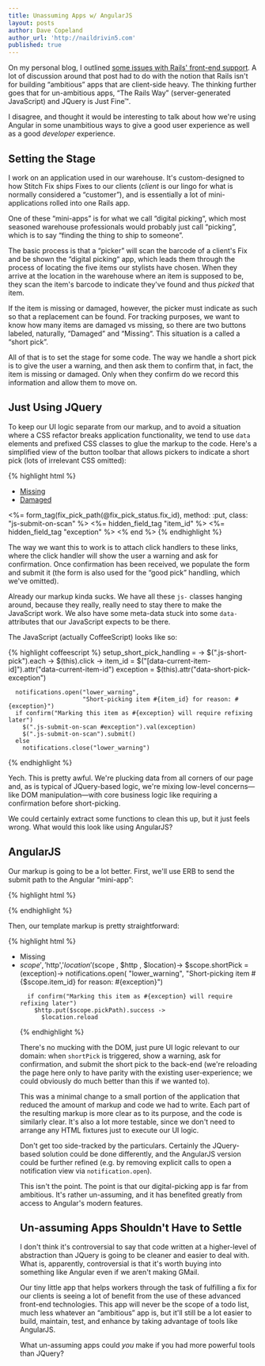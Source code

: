 ```yaml
---
title: Unassuming Apps w/ AngularJS
layout: posts
author: Dave Copeland
author_url: 'http://naildrivin5.com'
published: true
---
```


On my personal blog, I outlined [some issues with Rails' front-end support][davepost].
A lot of discussion around that post had to do with the notion that Rails isn't for building “ambitious” apps that are client-side heavy.
The thinking further goes that for un-ambitious apps, “The Rails Way” (server-generated JavaScript) and JQuery is Just Fine™.

I disagree, and thought it would be interesting to talk about how we're using Angular in some unambitious ways to give a good user experience as well as a good _developer_ experience.

<!-- more -->

## Setting the Stage

I work on an application used in our warehouse.
It's custom-designed to how Stitch Fix ships Fixes to our clients (_client_ is our lingo for what is normally considered a “customer”), and is essentially a lot of mini-applications rolled into one Rails app.

One of these “mini-apps” is for what we call “digital picking“, which most seasoned warehouse professionals would probably just call “picking”, which is to say “finding the thing to ship to someone”.

The basic process is that a “picker” will scan the barcode of a client's Fix and be shown the “digital picking“ app, which leads them through the process of locating the five items our stylists have chosen.
When they arrive at the location in the warehouse where an item is supposed to be, they scan the item's barcode to indicate they've found and thus _picked_ that item.

If the item is missing or damaged, however, the picker must indicate as such so that a replacement can be found.
For tracking purposes, we want to know how many items are damaged vs missing, so there are two buttons labeled, naturally, “Damaged” and “Missing“.
This situation is a called a “short pick”.

All of that is to set the stage for some code.
The way we handle a short pick is to give the user a warning, and then ask them to confirm that, in fact, the item is missing or damaged.
Only when they confirm do we record this information and allow them to move on.

## Just Using JQuery

To keep our UI logic separate from our markup, and to avoid a situation where a CSS refactor breaks application functionality, we tend to use `data` elements and prefixed CSS classes to glue the markup to the code.
Here's a simplified view of the button toolbar that allows pickers to indicate a short pick (lots of irrelevant CSS omitted):

{% highlight html %}
<ul class="js-buttons-list">
  <li>
    <a href="#" 
       class="btn js-short-pick" 
       id="shortpick-missing-link" 
       data-short-pick-exception="missing">
      Missing
    </a>
  </li>
  <li>
    <a href="#"
       class="btn js-short-pick"
       data-short-pick-exception="damaged">
      Damaged
    </a>
  </li>
</ul>

<!-- later in the page -->

<%= form_tag(fix_pick_path(@fix_pick_status.fix_id), 
             method: :put, 
             class: "js-submit-on-scan" %>
    <%= hidden_field_tag "item_id" %>
    <%= hidden_field_tag "exception" %>
<% end %>
{% endhighlight %}

The way we want this to work is to attach click handlers to these links, where the click handler will show the user a warning and ask for confirmation.
Once confirmation has been received, we populate the form and submit it (the form is also used for the “good pick” handling, which we've omitted).

Already our markup kinda sucks.
We have all these `js-` classes hanging around, because they really, really need to stay there to make the JavaScript work.
We also have some meta-data stuck into some `data-` attributes that our JavaScript expects to be there.

The JavaScript (actually CoffeeScript) looks like so:

{% highlight coffeescript %}
setup_short_pick_handling = ->
  $(".js-short-pick").each ->
    $(this).click ->
      item_id   = $("[data-current-item-id]").attr("data-current-item-id")
      exception = $(this).attr("data-short-pick-exception")

      notifications.open("lower_warning", 
                         "Short-picking item #{item_id} for reason: #{exception}")
      if confirm("Marking this item as #{exception} will require refixing later")
        $(".js-submit-on-scan #exception").val(exception)
        $(".js-submit-on-scan").submit()
      else
        notifications.close("lower_warning")
{% endhighlight %}

Yech.
This is pretty awful.
We're plucking data from all corners of our page and, as is typical of JQuery-based logic, we're mixing low-level concerns—like DOM manipulation—with core business logic like requiring a confirmation before short-picking.

We could certainly extract some functions to clean this up, but it just feels wrong.  What would this look like using AngularJS?

## AngularJS

Our markup is going to be a lot better.
First, we'll use ERB to send the submit path to the Angular “mini-app”:

{% highlight html %}
<div ng-app="rma" 
     ng-init="pickPath = '<%= fix_pick_path(@fix) %>'">
  <div class="view-container">
    <div ng-view class="view-frame"></div>
  </div>
</div>
{% endhighlight %}

Then, our template markup is pretty straightforward:

{% highlight html %}
<ul>
  <li>
    <a class="btn" ng-click="shortPick('missing')">Missing</a>
  </li>
  <li>
    <a class="btn" ng-click="shortPick('damaged')“>Damaged</a>
  </li>
</ul>
{% endhighlight %}

Even if you don't know Angular, you can look at this and have a lot better guess as to what's going on.
The two links trigger a method called `shortPick` that we can easily `grep` for.
Note that we also don't need to use a form as a means of storing data during the interaction, since we can do that using variables more directly.

The code is also much nicer:

{% highlight coffeescript %}
controllers = angular.module('controllers')
controllers.controller('PicksController', [
  '$scope','$http','$location'
  ($scope , $http , $location)->
    $scope.shortPick = (exception)->
      notifications.open(
        "lower_warning", 
        "Short-picking item #{$scope.item_id} for reason: #{exception}")

      if confirm("Marking this item as #{exception} will require refixing later")
        $http.put($scope.pickPath).success ->
          $location.reload
{% endhighlight %}

There's no mucking with the DOM, just pure UI logic relevant to our domain: when `shortPick` is triggered, show a warning, ask for confirmation, and submit the short pick to the back-end (we're reloading the page here only to have parity with the existing user-experience; we could obviously do much better than this if we wanted to).

This was a minimal change to a small portion of the application that reduced the amount of markup and code we had to write.
Each part of the resulting markup is more clear as to its purpose, and the code is similarly clear.
It's also a lot more testable, since we don't need to arrange any HTML fixtures just to execute our UI logic.

Don't get too side-tracked by the particulars.  Certainly the JQuery-based solution could be done differently, and the AngularJS
version could be further refined (e.g. by removing explicit calls to open a notification view via `notification.open`).

This isn't the point.
The point is that our digital-picking app is far from ambitious.
It's rather un-assuming, and it has benefited greatly from access to Angular's modern features.

## Un-assuming Apps Shouldn't Have to Settle

I don't think it's controversial to say that code written at a higher-level of abstraction than JQuery is going to be cleaner and easier to deal with.
What is, apparently, controversial is that it's worth buying into something like Angular even if we aren't making GMail.

Our tiny little app that helps workers through the task of fulfilling a fix for our clients is seeing a lot of benefit from the use of these advanced front-end technologies.
This app will never be the scope of a todo list, much less whatever an “ambitious” app is, but it'll still be a lot easier to build, maintain, test, and enhance by taking advantage of tools like AngularJS.

What un-assuming apps could _you_ make if you had more powerful tools than JQuery?

[davepost]: http://www.naildrivin5.com/blog/2014/08/07/rails-degenerate-front-end-support.html
